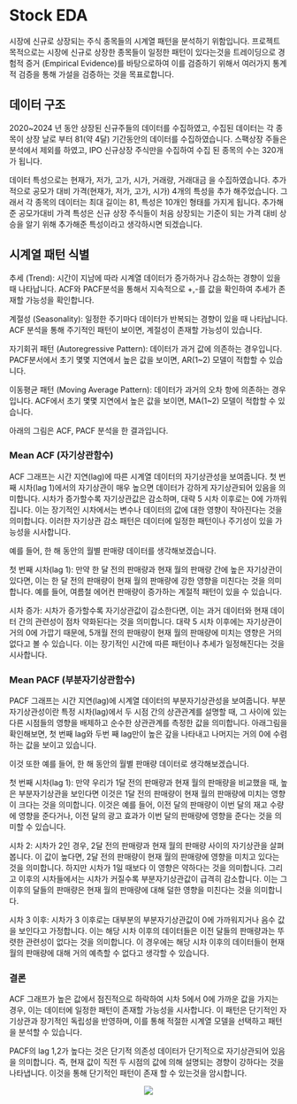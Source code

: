 # Stock EDA
시장에 신규로 상장되는 주식 종목들의 시계열 패턴을 분석하기 위함입니다. 
프로젝트 목적으로는 시장에 신규로 상장한 종목들이 일정한 패턴이 있다는것을 트레이딩으로 경험적 증거 (Empirical Evidence)를 바탕으로하여 이를 검증하기 위해서 여러가지 통계적 검증을 통해 가설을 검증하는 것을 목표로합니다.

## 데이터 구조

2020~2024 년 동안 상장된 신규주들의 데이터를 수집하였고, 수집된 데이터는 각 종목이 상장 날로 부터 81(약 4달) 기간동안의 데이터를 수집하였습니다. 스팩상장 주들은 분석에서 제외를 하였고, IPO 신규상장 주식만을 수집하여 수집 된 종목의 수는 320개가 됩니다.

데이터 특성으로는 현재가, 저가, 고가, 시가, 거래량, 거래대금 을 수집하였습니다. 추가적으로 공모가 대비 가격(현재가, 저가, 고가, 시가) 4개의 특성을 추가 해주었습니다. 그래서 각 종목의 데이터는 최대 길이는 81, 특성은 10개인 
형태를 가지게 됩니다. 추가해준 공모가대비 가격 특성은 신규 상장 주식들이 처음 상장되는 기준이 되는 가격 대비 상승을 알기 위해 추가해준 특성이라고 생각하시면 되겠습니다. 


## 시계열 패턴 식별

추세 (Trend): 시간이 지남에 따라 시계열 데이터가 증가하거나 감소하는 경향이 있을 때 나타납니다. ACF와 PACF분석을 통해서 지속적으로 +,-를 값을 확인하여 추세가 존재할 가능성을 확인합니다.

계절성 (Seasonality): 일정한 주기마다 데이터가 반복되는 경향이 있을 때 나타납니다. ACF 분석을 통해 주기적인 패턴이 보이면, 계절성이 존재할 가능성이 있습니다.

자기회귀 패턴 (Autoregressive Pattern): 데이터가 과거 값에 의존하는 경우입니다. PACF분서에서 초기 몇몇 지연에서 높은 값을 보이면, AR(1~2) 모델이 적합할 수 있습니다.

이동평균 패턴 (Moving Average Pattern): 데이터가 과거의 오차 항에 의존하는 경우입니다. ACF에서 초기 몇몇 지연에서 높은 값을 보이면, MA(1~2) 모델이 적합할 수 있습니다.

아래의 그림은 ACF, PACF 분석을 한 결과입니다.

### Mean ACF (자기상관함수)
ACF 그래프는 시간 지연(lag)에 따른 시계열 데이터의 자기상관성을 보여줍니다. 첫 번째 시차(lag 1)에서의 자기상관이 매우 높으면 데이터가 강하게 자기상관되어 있음을 의미합니다. 시차가 증가할수록 자기상관값은 감소하며, 대략 5 시차 이후로는 0에 가까워집니다. 이는 장기적인 시차에서는 변수나 데이터의 값에 대한 영향이 작아진다는 것을 의미합니다. 이러한 자기상관 감소 패턴은 데이터에 일정한 패턴이나 주기성이 있을 가능성을 시사합니다.

예를 들어, 한 해 동안의 월별 판매량 데이터를 생각해보겠습니다.

첫 번째 시차(lag 1): 만약 한 달 전의 판매량과 현재 월의 판매량 간에 높은 자기상관이 있다면, 이는 한 달 전의 판매량이 현재 월의 판매량에 강한 영향을 미친다는 것을 의미합니다. 예를 들어, 여름철 에어컨 판매량이 증가하는 계절적 패턴이 있을 수 있습니다.

시차 증가: 시차가 증가할수록 자기상관값이 감소한다면, 이는 과거 데이터와 현재 데이터 간의 관련성이 점차 약화된다는 것을 의미합니다. 대략 5 시차 이후에는 자기상관이 거의 0에 가깝기 때문에, 5개월 전의 판매량이 현재 월의 판매량에 미치는 영향은 거의 없다고 볼 수 있습니다. 이는 장기적인 시간에 따른 패턴이나 추세가 일정해진다는 것을 시사합니다.

### Mean PACF (부분자기상관함수)
PACF 그래프는 시간 지연(lag)에 시계열 데이터의 부분자기상관성을 보여줍니다. 부분자기상관성이란 특정 시차(lag)에서 두 시점 간의 상관관계를 설명할 때, 그 사이에 있는 다른 시점들의 영향을 배제하고 순수한 상관관계를 측정한 값을 의미합니다.
아래그림을 확인해보면, 첫 번째 lag와 두번 째 lag만이 높은 갚을 나타내고 나머지는 거의 0에 수렴하는 값을 보이고 있습니다.

이것 또한 예를 들어, 한 해 동안의 월별 판매량 데이터로 생각해보겠습니다.
 
첫 번째 시차(lag 1): 만약 우리가 1달 전의 판매량과 현재 월의 판매량을 비교했을 때, 높은 부분자기상관을 보인다면 이것은 1달 전의 판매량이 현재 월의 판매량에 미치는 영향이 크다는 것을 의미합니다. 이것은 예를 들어, 이전 달의 판매량이 이번 달의 재고 수량에 영향을 준다거나, 이전 달의 광고 효과가 이번 달의 판매량에 영향을 준다는 것을 의미할 수 있습니다.

시차 2: 시차가 2인 경우, 2달 전의 판매량과 현재 월의 판매량 사이의 자기상관을 살펴봅니다. 이 값이 높다면, 2달 전의 판매량이 현재 월의 판매량에 영향을 미치고 있다는 것을 의미합니다. 하지만 시차가 1일 때보다 이 영향은 약하다는 것을 의미합니다. 그리고 이후의 시차들에서는 시차가 커질수록 부분자기상관값이 급격히 감소합니다. 이는 그 이후의 달들의 판매량은 현재 월의 판매량에 대해 덜한 영향을 미친다는 것을 의미합니다.

시차 3 이후: 시차가 3 이후로는 대부분의 부분자기상관값이 0에 가까워지거나 음수 값을 보인다고 가정합니다. 이는 해당 시차 이후의 데이터들은 이전 달들의 판매량과는 뚜렷한 관련성이 없다는 것을 의미합니다. 이 경우에는 해당 시차 이후의 데이터들이 현재 월의 판매량에 대해 거의 예측할 수 없다고 생각할 수 있습니다.


### 결론
 ACF 그래프가 높은 값에서 점진적으로 하락하여 시차 5에서 0에 가까운 값을 가지는 경우, 이는 데이터에 일정한 패턴이 존재할 가능성을 시사합니다. 이 패턴은 단기적인 자기상관과 장기적인 독립성을 반영하며, 이를 통해 적절한 시계열 모델을 선택하고
 패턴을 분석할 수 있습니다.

PACF의 lag 1,2가 높다는 것은 단기적 의존성 데이터가 단기적으로 자기상관되어 있음을 의미합니다. 즉, 현재 값이 직전 두 시점의 값에 의해 설명되는 경향이 강하다는 것을 나타냅니다. 이것을 통해 단기적인 패턴이 존재 할 수 있는것을 암시합니다.






<p align='center'>
  <img src = https://github.com/sangse/Stock_EDA/assets/145996429/2769b362-7cc1-4d3a-8efb-7e28d9c1a014>
</p>
